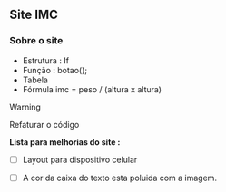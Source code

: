
 ## Site IMC

### Sobre o site 

 * Estrutura : If 
 * Função : botao(); 
 * Tabela 
 * Fórmula imc = peso / (altura x altura)

> [!Warning]
> Refaturar o código

**Lista para melhorias do site :**

- [ ] Layout para dispositivo celular 
- [ ] A cor da caixa do texto esta poluida com a imagem. 

